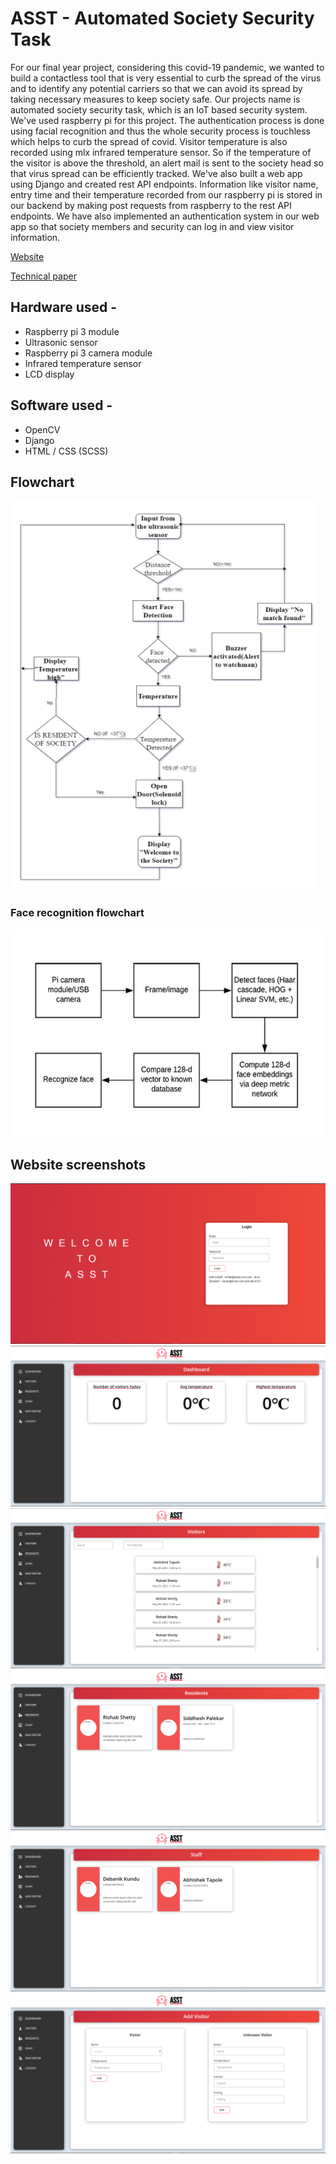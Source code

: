 # ASST - Automated Society Security Task

For our final year project, considering this covid-19 pandemic, we wanted to build a contactless tool that is very essential to curb the spread of the virus and to identify any potential carriers so that we can avoid its spread by taking necessary measures to keep society safe. Our projects name is automated society security task, which is an IoT based security system. We've used raspberry pi for this project. The authentication process is done using facial recognition and thus the whole security process is touchless which helps to curb the spread of covid. Visitor temperature is also recorded using mlx infrared temperature sensor. So if the temperature of the visitor is above the threshold,  an alert mail is sent to the society head so that virus spread can be efficiently tracked. We've also built a web app using Django and created rest API endpoints. Information like visitor name, entry time and their temperature recorded from our raspberry pi is stored in our backend by making post requests from raspberry to the rest API endpoints. We have also implemented an authentication system in our web app so that society members and security can log in and view visitor information.

[Website](https://asst-tech.herokuapp.com/login?next=/)

[Technical paper](https://github.com/ItsRish06/ASST/blob/main/ASST.pdf)


## Hardware used -

  - Raspberry pi 3 module
  - Ultrasonic sensor 
  - Raspberry pi 3 camera module
  - Infrared temperature sensor
  - LCD display

## Software used - 

  - OpenCV
  - Django  
  - HTML / CSS (SCSS)

## Flowchart

![flowchart](./project_imgs/Flowchart.png)


### Face recognition flowchart
![faceflow](./project_imgs/faceflow.png)

## Website screenshots
![1](./project_imgs/web1.png)
![2](./project_imgs/web2.png)
![3](./project_imgs/web3.png)
![4](./project_imgs/web4.png)
![5](./project_imgs/web5.png)
![7](./project_imgs/web7.png)







